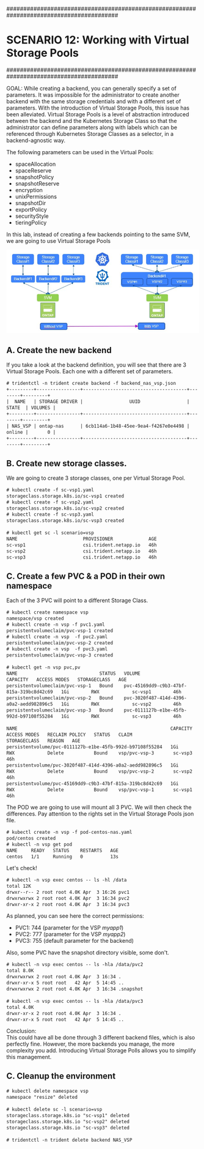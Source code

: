 #########################################################################################
# SCENARIO 12: Working with Virtual Storage Pools
#########################################################################################

GOAL:
While creating a backend, you can generally specify a set of parameters. It was impossible for the administrator to create another backend with the same storage credentials and with a different set of parameters. With the introduction of Virtual Storage Pools, this issue has been alleviated. Virtual Storage Pools is a level of abstraction introduced between the backend and the Kubernetes Storage Class so that the administrator can define parameters along with labels which can be referenced through Kubernetes Storage Classes as a selector, in a backend-agnostic way.

The following parameters can be used in the Virtual Pools:
- spaceAllocation
- spaceReserve
- snapshotPolicy
- snapshotReserve
- encryption
- unixPermissions
- snapshotDir
- exportPolicy
- securityStyle
- tieringPolicy

In this lab, instead of creating a few backends pointing to the same SVM, we are going to use Virtual Storage Pools

![Scenario12](Images/scenario12.jpg "Scenario12")

## A. Create the new backend

If you take a look at the backend definition, you will see that there are 3 Virtual Storage Pools.
Each one with a different set of parameters.

```
# tridentctl -n trident create backend -f backend_nas_vsp.json
+---------+----------------+--------------------------------------+--------+---------+
|  NAME   | STORAGE DRIVER |                 UUID                 | STATE  | VOLUMES |
+---------+----------------+--------------------------------------+--------+---------+
| NAS_VSP | ontap-nas      | 6cb114a6-1b48-45ee-9ea4-f4267e0e4498 | online |       0 |
+---------+----------------+--------------------------------------+--------+---------+
```

## B. Create new storage classes.

We are going to create 3 storage classes, one per Virtual Storage Pool.
```
# kubectl create -f sc-vsp1.yaml
storageclass.storage.k8s.io/sc-vsp1 created
# kubectl create -f sc-vsp2.yaml
storageclass.storage.k8s.io/sc-vsp2 created
# kubectl create -f sc-vsp3.yaml
storageclass.storage.k8s.io/sc-vsp3 created

# kubectl get sc -l scenario=vsp
NAME                        PROVISIONER             AGE
sc-vsp1                     csi.trident.netapp.io   46h
sc-vsp2                     csi.trident.netapp.io   46h
sc-vsp3                     csi.trident.netapp.io   46h
```

## C. Create a few PVC & a POD in their own namespace

Each of the 3 PVC will point to a different Storage Class.  
```
# kubectl create namespace vsp
namespace/vsp created
# kubectl create -n vsp -f pvc1.yaml
persistentvolumeclaim/pvc-vsp-1 created
# kubectl create -n vsp  -f pvc2.yaml
persistentvolumeclaim/pvc-vsp-2 created
# kubectl create -n vsp  -f pvc3.yaml
persistentvolumeclaim/pvc-vsp-3 created

# kubectl get -n vsp pvc,pv
NAME                              STATUS   VOLUME                                     CAPACITY   ACCESS MODES   STORAGECLASS   AGE
persistentvolumeclaim/pvc-vsp-1   Bound    pvc-45169dd9-c9b3-47bf-815a-319bc8d42c69   1Gi        RWX            sc-vsp1        46h
persistentvolumeclaim/pvc-vsp-2   Bound    pvc-3020f487-414d-4396-a0a2-aedd982896c5   1Gi        RWX            sc-vsp2        46h
persistentvolumeclaim/pvc-vsp-3   Bound    pvc-0111127b-e1be-45fb-992d-b97108f55284   1Gi        RWX            sc-vsp3        46h

NAME                                                        CAPACITY   ACCESS MODES   RECLAIM POLICY   STATUS   CLAIM               STORAGECLASS   REASON   AGE
persistentvolume/pvc-0111127b-e1be-45fb-992d-b97108f55284   1Gi        RWX            Delete           Bound    vsp/pvc-vsp-3       sc-vsp3                 46h
persistentvolume/pvc-3020f487-414d-4396-a0a2-aedd982896c5   1Gi        RWX            Delete           Bound    vsp/pvc-vsp-2       sc-vsp2                 46h
persistentvolume/pvc-45169dd9-c9b3-47bf-815a-319bc8d42c69   1Gi        RWX            Delete           Bound    vsp/pvc-vsp-1       sc-vsp1                 46h
```
The POD we are going to use will mount all 3 PVC. We will then check the differences.
Pay attention to the rights set in the Virtual Storage Pools json file.
```
# kubectl create -n vsp -f pod-centos-nas.yaml
pod/centos created
# kubectl -n vsp get pod
NAME     READY   STATUS    RESTARTS   AGE
centos   1/1     Running   0          13s
```
Let's check!
```
# kubectl -n vsp exec centos -- ls -hl /data
total 12K
drwxr--r-- 2 root root 4.0K Apr  3 16:26 pvc1
drwxrwxrwx 2 root root 4.0K Apr  3 16:34 pvc2
drwxr-xr-x 2 root root 4.0K Apr  3 16:34 pvc3
```
As planned, you can see here the correct permissions:
- PVC1: 744 (parameter for the VSP _myapp1_)
- PVC2: 777 (parameter for the VSP _myapp2_)
- PVC3: 755 (default parameter for the backend)  

Also, some PVC have the snapshot directory visible, some don't.
```
# kubectl -n vsp exec centos -- ls -hla /data/pvc2
total 8.0K
drwxrwxrwx 2 root root 4.0K Apr  3 16:34 .
drwxr-xr-x 5 root root   42 Apr  5 14:45 ..
drwxrwxrwx 2 root root 4.0K Apr  3 16:34 .snapshot

# kubectl -n vsp exec centos -- ls -hla /data/pvc3
total 4.0K
drwxr-xr-x 2 root root 4.0K Apr  3 16:34 .
drwxr-xr-x 5 root root   42 Apr  5 14:45 ..
```

Conclusion:  
This could have all be done through 3 different backend files, which is also perfectly fine.
However, the more backends you manage, the more complexity you add. Introducing Virtual Storage Polls allows you to simplify this management.

## C. Cleanup the environment

```
# kubectl delete namespace vsp
namespace "resize" deleted

# kubectl delete sc -l scenario=vsp
storageclass.storage.k8s.io "sc-vsp1" deleted
storageclass.storage.k8s.io "sc-vsp2" deleted
storageclass.storage.k8s.io "sc-vsp3" deleted

# tridentctl -n trident delete backend NAS_VSP
```